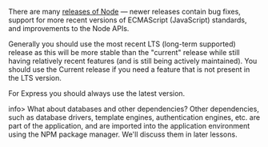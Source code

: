 There are many [releases of Node](https://nodejs.org/en/blog/release/) — newer releases contain bug fixes, support for more recent versions of ECMAScript (JavaScript) standards, and improvements to the Node APIs. 

Generally you should use the most recent LTS (long-term supported) release as this will be more stable than the "current" release while still having relatively recent features (and is still being actively maintained). You should use the Current release if you need a feature that is not present in the LTS version.

For Express you should always use the latest version.

info> What about databases and other dependencies? Other dependencies, such as database drivers, template engines, authentication engines, etc. are part of the application, and are imported into the application environment using the NPM package manager. We'll discuss them in later lessons.
